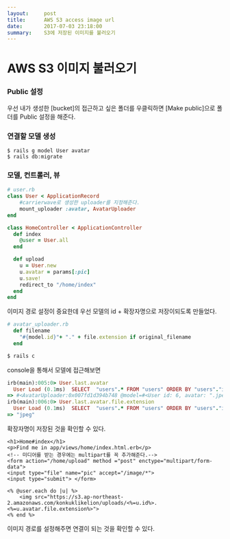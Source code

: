 ```yaml
---
layout:     post
title:      AWS S3 access image url
date:       2017-07-03 23:18:00
summary:    S3에 저장된 이미지를 불러오기
---
```


# AWS S3 이미지 불러오기

### Public 설정

우선 내가 생성한 [bucket]의 접근하고 싶은 폴더를 우클릭하면 [Make public]으로 폴더를 Public 설정을 해준다.

### 연결할 모델 생성

```
$ rails g model User avatar
$ rails db:migrate
```

### 모델, 컨트롤러, 뷰

```ruby
# user.rb
class User < ApplicationRecord
	#carrierwave로 생성한 uploader를 지정해준다.
	mount_uploader :avatar, AvatarUploader
end
```

```ruby
class HomeController < ApplicationController
  def index
  	@user = User.all
  end

  def upload
  	u = User.new
	u.avatar = params[:pic]
	u.save!
	redirect_to "/home/index"
  end
end
```

이미지 경로 설정이 중요한데 우선 모델의 id + 확장자명으로 저장이되도록 만들었다.

```ruby
# avatar_uploader.rb
  def filename
    "#{model.id}"+ "." + file.extension if original_filename
  end
```

```ruby
$ rails c
```
console을 통해서 모델에 접근해보면

```ruby
irb(main):005:0> User.last.avatar
  User Load (0.1ms)  SELECT  "users".* FROM "users" ORDER BY "users"."id" DESC LIMIT ?  [["LIMIT", 1]]
=> #<AvatarUploader:0x007fd1d394b748 @model=#<User id: 6, avatar: ".jpeg", created_at: "2017-07-03 13:48:56", updated_at: "2017-07-03 13:48:56">, @mounted_as=:avatar, @storage=#<CarrierWave::Storage::Fog:0x007fd1d394b658 @uploader=#<AvatarUploader:0x007fd1d394b748 ...>>, @file=#<CarrierWave::Storage::Fog::File:0x007fd1d394b400 @uploader=#<AvatarUploader:0x007fd1d394b748 ...>, @base=#<CarrierWave::Storage::Fog:0x007fd1d394b658 @uploader=#<AvatarUploader:0x007fd1d394b748 ...>>, @path="uploads/.jpeg">, @versions={}>
irb(main):006:0> User.last.avatar.file.extension
  User Load (0.1ms)  SELECT  "users".* FROM "users" ORDER BY "users"."id" DESC LIMIT ?  [["LIMIT", 1]]
=> "jpeg"
```
확장자명이 저장된 것을 확인할 수 있다.

```erb
<h1>Home#index</h1>
<p>Find me in app/views/home/index.html.erb</p>
<!-- 미디어를 받는 경우에는 multipart를 꼭 추가해준다.-->
<form action="/home/upload" method ="post" enctype="multipart/form-data">
<input type="file" name="pic" accept="/image/*">
<input type="submit"> </form>

<% @user.each do |u| %>
	<img src="https://s3.ap-northeast-2.amazonaws.com/konkuklikelion/uploads/<%=u.id%>.<%=u.avatar.file.extension%>">
<% end %>
```

이미지 경로를 설정해주면 연결이 되는 것을 확인할 수 있다.